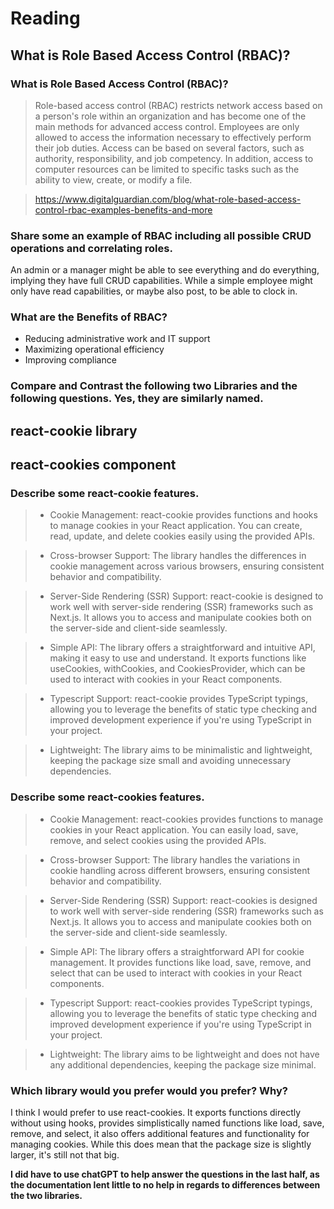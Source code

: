 # Reading
## What is Role Based Access Control (RBAC)?

### What is Role Based Access Control (RBAC)?

> Role-based access control (RBAC) restricts network access based on a person's role within an organization and has become one of the main methods for advanced access control. 
> Employees are only allowed to access the information necessary to effectively perform their job duties. Access can be based on several factors, such as authority, responsibility, and job competency. In addition, access to computer resources can be limited to specific tasks such as the ability to view, create, or modify a file.

> https://www.digitalguardian.com/blog/what-role-based-access-control-rbac-examples-benefits-and-more

### Share some an example of RBAC including all possible CRUD operations and correlating roles.

An admin or a manager might be able to see everything and do everything, implying they have full CRUD capabilities. 
While a simple employee might only have read capabilities, or maybe also post, to be able to clock in. 

### What are the Benefits of RBAC?

- Reducing administrative work and IT support
- Maximizing operational efficiency
- Improving compliance

### Compare and Contrast the following two Libraries and the following questions. Yes, they are similarly named.

## react-cookie library

## react-cookies component

### Describe some react-cookie features.

> - Cookie Management: react-cookie provides functions and hooks to manage cookies in your React application. You can create, read, update, and delete cookies easily using the provided APIs.

> - Cross-browser Support: The library handles the differences in cookie management across various browsers, ensuring consistent behavior and compatibility.

> - Server-Side Rendering (SSR) Support: react-cookie is designed to work well with server-side rendering (SSR) frameworks such as Next.js. It allows you to access and manipulate cookies both on the server-side and client-side seamlessly.

> - Simple API: The library offers a straightforward and intuitive API, making it easy to use and understand. It exports functions like useCookies, withCookies, and CookiesProvider, which can be used to interact with cookies in your React components.

> - Typescript Support: react-cookie provides TypeScript typings, allowing you to leverage the benefits of static type checking and improved development experience if you're using TypeScript in your project.

> - Lightweight: The library aims to be minimalistic and lightweight, keeping the package size small and avoiding unnecessary dependencies.

### Describe some react-cookies features.

> - Cookie Management: react-cookies provides functions to manage cookies in your React application. You can easily load, save, remove, and select cookies using the provided APIs.

> - Cross-browser Support: The library handles the variations in cookie handling across different browsers, ensuring consistent behavior and compatibility.

> - Server-Side Rendering (SSR) Support: react-cookies is designed to work well with server-side rendering (SSR) frameworks such as Next.js. It allows you to access and manipulate cookies both on the server-side and client-side seamlessly.

> - Simple API: The library offers a straightforward API for cookie management. It provides functions like load, save, remove, and select that can be used to interact with cookies in your React components.

> - Typescript Support: react-cookies provides TypeScript typings, allowing you to leverage the benefits of static type checking and improved development experience if you're using TypeScript in your project.

> - Lightweight: The library aims to be lightweight and does not have any additional dependencies, keeping the package size minimal.

### Which library would you prefer would you prefer? Why?

I think I would prefer to use react-cookies. It exports functions directly without using hooks, provides simplistically named functions like load, save, remove, and select, it also offers additional features and functionality for managing cookies. While this does mean that the package size is slightly larger, it's still not that big. 

**I did have to use chatGPT to help answer the questions in the last half, as the documentation lent little to no help in regards to differences between the two libraries.** 